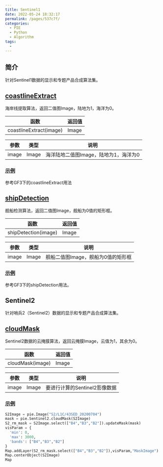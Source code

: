 ```yaml
---
title: Sentinel1
date: 2022-05-24 18:32:17
permalink: /pages/537c7f/
categories:
  - PIE
  - Python
  - Algorithm
tags:
  - 
---
```

## 简介

针对Sentinel1数据的显示和专题产品合成算法集。

## [coastlineExtract](https://engine.piesat.cn/engine-studio/docs/#/API/python_API/Algorithm/Sentinel1/coastlineExtract?id=coastlineextract)

海岸线提取算法，返回二值图Image，陆地为1，海洋为0。

| 函数                    | 返回值 |
| ----------------------- | ------ |
| coastlineExtract(image) | Image  |

| 参数  | 类型  | 说明                                  |
| ----- | ----- | ------------------------------------- |
| image | Image | 海洋陆地二值图Image，陆地为1，海洋为0 |

### [示例](https://engine.piesat.cn/engine-studio/docs/#/API/python_API/Algorithm/Sentinel1/coastlineExtract?id=示例)

参考GF3下的coastlineExtract用法

## [shipDetection](https://engine.piesat.cn/engine-studio/docs/#/API/python_API/Algorithm/Sentinel1/shipDetection?id=shipdetection)

舰船检测算法，返回二值图Image，舰船为0值的矩形框。

| 函数                 | 返回值 |
| -------------------- | ------ |
| shipDetection(image) | Image  |

| 参数  | 类型  | 说明                               |
| ----- | ----- | ---------------------------------- |
| image | Image | 舰船二值图Image，舰船为0值的矩形框 |

### [示例](https://engine.piesat.cn/engine-studio/docs/#/API/python_API/Algorithm/Sentinel1/shipDetection?id=示例)

参考GF3下的shipDetection用法。

## Sentinel2

针对哨兵2（Sentinel2）数据的显示和专题产品合成算法集。

## [cloudMask](https://engine.piesat.cn/engine-studio/docs/#/API/python_API/Algorithm/Sentinel2/cloudMask?id=cloudmask)

Sentinel2数据的云掩膜算法，返回云掩膜Image，云值为1，其余为0。

| 函数             | 返回值 |
| ---------------- | ------ |
| cloudMask(image) | Image  |

| 参数  | 类型  | 说明                          |
| ----- | ----- | ----------------------------- |
| image | Image | 要进行计算的Sentinel2影像数据 |

### [示例](https://engine.piesat.cn/engine-studio/docs/#/API/python_API/Algorithm/Sentinel2/cloudMask?id=示例)

```python
S2Image = pie.Image("S2/L1C/43SED_20200704")
mask = pie.Sentinel2.cloudMask(S2Image)
S2_rm_mask = S2Image.select(["B4","B3","B2"]).updateMask(mask)
visParam = {
  'min': 0,
  'max': 3000,
  'bands': ["B4","B3","B2"]
}
Map.addLayer(S2_rm_mask.select(["B4","B3","B2"]),visParam,"MaskImage")
Map.centerObject(S2Image)
Map
```



